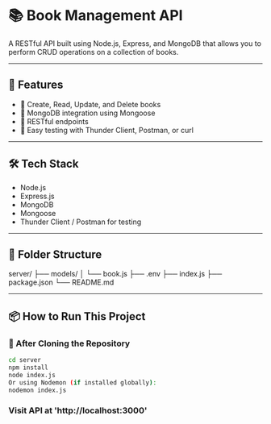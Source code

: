 # 📚 Book Management API

A RESTful API built using Node.js, Express, and MongoDB that allows you to perform CRUD operations on a collection of books.

---

## 🚀 Features

- 📖 Create, Read, Update, and Delete books
- 💾 MongoDB integration using Mongoose
- 🔐 RESTful endpoints
- 🧪 Easy testing with Thunder Client, Postman, or curl

---

## 🛠 Tech Stack

- Node.js
- Express.js
- MongoDB
- Mongoose
- Thunder Client / Postman for testing

---

## 📁 Folder Structure
server/
├── models/
│ └── book.js
├── .env
├── index.js
├── package.json
└── README.md


---

## 📦 How to Run This Project

### 🔧 After Cloning the Repository

```bash
cd server
npm install
node index.js 
Or using Nodemon (if installed globally):
nodemon index.js
```

### Visit API at 'http://localhost:3000'